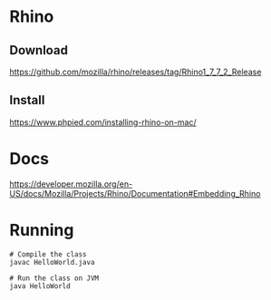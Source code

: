# Rhino

## Download
https://github.com/mozilla/rhino/releases/tag/Rhino1_7_7_2_Release

## Install
https://www.phpied.com/installing-rhino-on-mac/

# Docs
https://developer.mozilla.org/en-US/docs/Mozilla/Projects/Rhino/Documentation#Embedding_Rhino

# Running
``` shell
# Compile the class
javac HelloWorld.java

# Run the class on JVM
java HelloWorld
```
